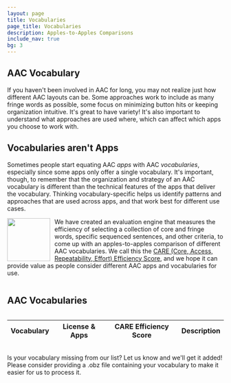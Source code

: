 ```yaml
---
layout: page
title: Vocabularies
page_title: Vocabularies
description: Apples-to-Apples Comparisons
include_nav: true
bg: 3
---
```

<style>
  #vocabs .name img {
    display: block;
    width: 140px;
    height: 140px;
    object-fit: contain;
    object-position: center;
  }
  #vocabs .apps {
    font-size: 13px;
    line-height: 18px;
    margin-top: 10px;
  }
  #vocabs .care.top {
    font-size: 20px;
    color: rgb(78, 72, 82);
    white-space: nowrap;
  }
  #vocabs .care div {
    font-size: 16px;
    color: #999;
    white-space: nowrap;
  }
  #vocabs .care div.top {
    font-size: 20px;
    color: rgb(78, 72, 82);
  }
  a.caption {
    display: inline-block;
    padding: 5px 10px;
    border: 1px solid #aaa;
    border-radius: 10px;
    margin-bottom: 10px;
    text-align: center;
    max-width: 50%;
    margin-right: 15px;
  }
  a.caption img {
    height: 110px;
    object-fit: contain;
    object-position: center;
    display: block;
    margin: 0 auto;
    max-width: 200px;
  }
  a.caption.wide {
    min-width: 225px;
    max-width: 50%;
  }
  a.caption .sub {
    display: block;
    height: 43px;
    color: #888;
    overflow: hidden;
    font-weight: normal;
    max-width: 200px;
    font-size: 13px;
    line-height: 14px;
    margin: 0 auto;
  }
  #apps_list {
    margin: 20px 0;
  }
  .vocab_preview {
    width: 400px; 
    max-width: 100%; 
    max-height: 400px;
    object-fit: contain;
    object-position: center;
    float: right; 
    border: 1px solid #888; 
    border-radius: 5px; 
    padding: 5px;
    margin: 5px; 
  }
</style>
<h2>AAC Vocabulary</h2>
<img id='pic1' class='vocab_preview' style='display: none; float: right;'/>
<p>If you haven't been involved in AAC for long, you may not 
realize just how different AAC layouts can be. 
Some approaches work to include as
many fringe words as possible, some focus on minimizing button hits or keeping organization intuitive. It's great to have
variety! It's also important to understand what approaches
are used where, which can affect which apps you choose
to work with.</p>
<div style='clear: both;'></div>
<h2>Vocabularies aren't Apps</h2>
<img id='pic2' class='vocab_preview' style='display: none; float: right;'/>
<p>
  Sometimes people start equating AAC <i>apps</i> with AAC
  <i>vocabularies</i>, especially since some apps only offer
  a single vocabulary. It's important, though, to remember
  that the organization and strategy of an AAC 
  vocabulary is different than the technical features
  of the apps that deliver the vocabulary. Thinking
  vocabulary-specific helps us identify patterns and 
  approaches that are used across apps, and that work
  best for different use cases.
</p>
<img src='https://www.openboardformat.org/care_report.svg' style='float: left; margin-right: 10px; width: 100px;'/>
<p>
  We have created an evaluation engine that measures the
  efficiency of selecting a collection of core and fringe words,
  specific sequenced sentences, and other criteria, to come
  up with an apples-to-apples comparison of different AAC
  vocabularies. We call this the <a href="https://www.openboardformat.org/analysis">CARE (Core, Access, Repeatability, Effort) Efficiency Score</a>, and we hope it can
  provide value as people consider different AAC apps
  and vocabularies for use.
</p>
<div style='clear: both;'></div>

<h2>AAC Vocabularies</h2>
<!--
  Vocabulary categories/approaches:
    - semantic compaction
    - core + motor planning
    - core + categories
    - natural sequencing
    - pragmatic organization
-->
<div style='max-width: 100%; overflow: auto;'>
<table id='vocabs'>
  <thead>
    <tr>
      <th>Vocabulary</th>
      <th>License & Apps</th>
      <th>CARE Efficiency Score</th>
      <th>Description</th>
    </tr>
  </thead>
  <tbody>
    <tr class='template' style='display: none;'>
      <td><a class='name'>Quick Core 24</a></td>
      <td>
        <div class='license'>CC-By</div>
        <div class='apps'>CoughDrop</div>
      </td>
      <td class='care'>153.0</td>
      <td class='desc'>...</td>
    </tr>
  </tbody>
</table>
</div>
<script>
  var vocabs = document.getElementById('vocabs');
  var template = vocabs.querySelectorAll('tr.template')[0];
  var list = [].concat(window.vocab_list || []);
  if(list.length == 0) {
    list.push({name: "None available", desc: " ", rank: 1});
  }
  var start_num = ((new Date()).getDate() / 30) - 0.5;
  list = list.sort(function(a, b) {
    if(a.rank != b.rank) {
      return a.rank - b.rank;
    }
    start_num = start_num * -1;
    return start_num;
    // return Math.random() - 0.5;
    // return a.name.localeCompare(b.name);
  })
  var valids = list.filter(function(i) { return i.reviewed; });
  if(valids[0]) {
    var img = document.querySelector('#pic1');
    img.src = (valids[0].sizes || [valids[0]])[0].preview_url;
    img.style.display = 'inline';
  }
  if(valids[1]) {
    var img = document.querySelector('#pic2');
    img.src = (valids[1].sizes || [valids[1]])[0].preview_url;
    img.style.display = 'inline';
  }
  valids.forEach(function(item) {
    var vocab = template.cloneNode(true);
    vocab.querySelector('.name').setAttribute('href', "/vocabularies/" + item.id);
    vocab.querySelector('.name').innerText = item.name;
    if(item.image_url) {
      var img = document.createElement('img');
      img.src = item.image_url;
      vocab.querySelector('.name').appendChild(img);
    }
    vocab.querySelector('.apps').innerText = "";
    var apps = [].concat(item.apps);
    if(apps.length > 5) {
      apps = apps.sort(function(a, b) {
        start_num = start_num * -1;
        return start_num;
      });
      apps = apps.slice(0, 5)
      apps.push("...");
    }
    (apps || []).forEach(function(app) {
      var div = document.createElement('div');
      div.innerText = app;
      vocab.querySelector('.apps').appendChild(div);
    });
    vocab.querySelector('.license').innerText = item.license;
    if(item.sizes) {
      vocab.querySelector('.care').innerText = "";
      var top = 0;
      item.sizes.forEach(function(size) {
        if(size.care_score > top) {
          top = size.care_score;
        }
      });
      item.sizes.forEach(function(size) {
        var div = document.createElement('div');
        div.innerText = size.rows + "x" + size.columns + " - " + size.care_score;
        if(top == size.care_score) {
          div.classList.add('top');
        }
        vocab.querySelector('.care').appendChild(div);
      })
    } else {
      vocab.querySelector('.care').classList.add('top');
      vocab.querySelector('.care').innerText = item.rows + "x" + item.columns + " - " + item.care_score;
    }
    vocab.querySelector('.desc').innerText = item.summary;
    vocab.style.display = 'table-row';
    vocabs.querySelector('tbody').appendChild(vocab);
  });
</script>

<p>Is your vocabulary missing from our list? Let us know
and we'll get it added! Please consider providing a .obz file
containing your vocabulary to make it easier for us to
process it.</p>